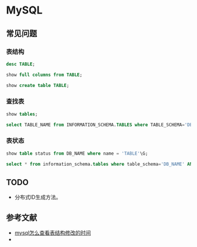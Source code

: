 # MySQL

## 常见问题

### 表结构

```sql
desc TABLE;

show full columns from TABLE;

show create table TABLE;
```

### 查找表

```sql
show tables;

select TABLE_NAME from INFORMATION_SCHEMA.TABLES where TABLE_SCHEMA='DB_NAME' AND TABLE_NAME like 'TABLE_%';
```

### 表状态

```sql
show table status from DB_NAME where name = 'TABLE'\G;

select * from information_schema.tables where table_schema='DB_NAME' AND table_name='TABLE'\G;
```

## TODO

- 分布式ID生成方法。

## 参考文献

- [mysql怎么查看表结构修改的时间](http://www.itpub.net/thread-1823722-1-1.html)
- 

